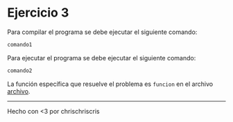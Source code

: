 # Ejercicio 3

Para compilar el programa se debe ejecutar el siguiente comando:

```bash
comando1
```

Para ejecutar el programa se debe ejecutar el siguiente comando:

```bash
comando2
```

La función específica que resuelve el problema es `funcion` en el archivo [archivo](tunnel_ads/src/lib.rs).

---
Hecho con <3 por chrischriscris
